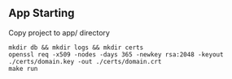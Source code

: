 ## App Starting
Copy project to app/ directory
```
mkdir db && mkdir logs && mkdir certs
openssl req -x509 -nodes -days 365 -newkey rsa:2048 -keyout ./certs/domain.key -out ./certs/domain.crt
make run
```